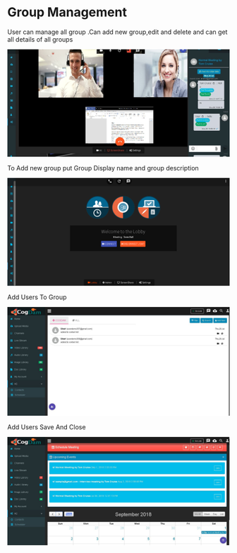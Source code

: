 # Group Management

User can manage all group .Can add new group,edit and delete and can get all details of all groups

![](../.gitbook/assets/image%20%28130%29.png)

To Add new group put Group Display name and group description

![](../.gitbook/assets/image%20%28172%29.png)

Add Users To Group

![](../.gitbook/assets/image%20%28190%29.png)

Add Users Save And Close

![](../.gitbook/assets/image%20%2887%29.png)

